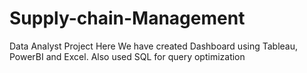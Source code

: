 # Supply-chain-Management
Data Analyst Project
Here We have created Dashboard using Tableau, PowerBI and Excel. Also used SQL for query optimization 

